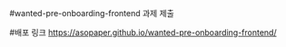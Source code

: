 #wanted-pre-onboarding-frontend
과제 제출

#배포 링크
https://asopaper.github.io/wanted-pre-onboarding-frontend/